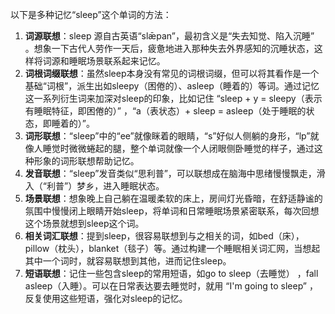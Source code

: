 以下是多种记忆“sleep”这个单词的方法：
1. **词源联想**：sleep 源自古英语“slǣpan”，最初含义是“失去知觉、陷入沉睡” 。想象一下古代人劳作一天后，疲惫地进入那种失去外界感知的沉睡状态，这样将词源和睡眠场景联系起来记忆。
2. **词根词缀联想**：虽然sleep本身没有常见的词根词缀，但可以将其看作是一个基础“词根”，派生出如sleepy（困倦的）、asleep（睡着的）等词。通过记忆这一系列衍生词来加深对sleep的印象，比如记住 “sleep + y = sleepy（表示有睡眠特征，即困倦的）” ，“a（表状态）+ sleep = asleep（处于睡眠的状态，即睡着的）”。
3. **词形联想**：“sleep”中的“ee”就像眯着的眼睛，“s”好似人侧躺的身形，“lp”就像人睡觉时微微蜷起的腿，整个单词就像一个人闭眼侧卧睡觉的样子，通过这种形象的词形联想帮助记忆。
4. **发音联想**：“sleep”发音类似“思利普”，可以联想成在脑海中思绪慢慢飘走，滑入（“利普”）梦乡，进入睡眠状态。
5. **场景联想**：想象晚上自己躺在温暖柔软的床上，房间灯光昏暗，在舒适静谧的氛围中慢慢闭上眼睛开始sleep，将单词和日常睡眠场景紧密联系，每次回想这个场景就想到sleep这个词。
6. **相关词汇联想**：提到sleep，很容易联想到与之相关的词，如bed（床），pillow（枕头），blanket（毯子）等。通过构建一个睡眠相关词汇网，当想起其中一个词时，就容易联想到其他，进而记住sleep。
7. **短语联想**：记住一些包含sleep的常用短语，如go to sleep（去睡觉） ，fall asleep（入睡）。可以在日常表达要去睡觉时，就用 “I'm going to sleep” ，反复使用这些短语，强化对sleep的记忆。 